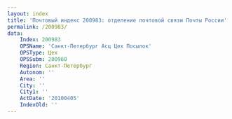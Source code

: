 ```yaml
---
layout: index
title: 'Почтовый индекс 200983: отделение почтовой связи Почты России'
permalink: /200983/
data:
    Index: 200983
    OPSName: 'Санкт-Петербург Асц Цех Посылок'
    OPSType: Цех
    OPSSubm: 200960
    Region: Санкт-Петербург
    Autonom: ''
    Area: ''
    City: ''
    City1: ''
    ActDate: '20100405'
    IndexOld: ''
---
```

